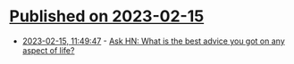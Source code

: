 # [Published on 2023-02-15](index.md)

* [2023-02-15, 11:49:47](https://news.ycombinator.com/item?id=34802589) - [Ask HN: What is the best advice you got on any aspect of life?](https://news.ycombinator.com/item?id=34802589)
